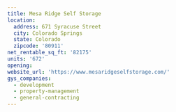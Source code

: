 ```yaml
---
title: Mesa Ridge Self Storage
location:
  address: 671 Syracuse Street
  city: Colorado Springs
  state: Colorado
  zipcode: '80911'
net_rentable_sq_ft: '82175'
units: '672'
opening:
website_url: 'https://www.mesaridgeselfstorage.com/'
gys_companies:
  - development
  - property-management
  - general-contracting
---
```


